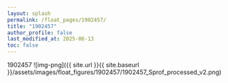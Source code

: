 ```yaml
---
layout: splash
permalink: /float_pages/1902457/
title: "1902457"
author_profile: false
last_modified_at: 2025-06-13
toc: false
---
```

 
1902457
![img-png]({{ site.url }}{{ site.baseurl }}/assets/images/float_figures/1902457/1902457_Sprof_processed_v2.png)